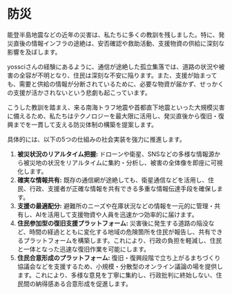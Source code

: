 
# 防災

能登半島地震などの近年の災害は、私たちに多くの教訓を残しました。特に、発災直後の情報インフラの途絶は、安否確認や救助活動、支援物資の供給に深刻な影響を及ぼします。

yossciさんの経験にあるように、通信が途絶した孤立集落では、道路の状況や被害の全容が不明となり、住民は深刻な不安に陥ります。また、支援が始まっても、需要と供給の情報が分断されているために、必要な物資が届かず、せっかくの支援が活かされないという悲劇も起こっています。

こうした教訓を踏まえ、来る南海トラフ地震や首都直下地震といった大規模災害に備えるため、私たちはテクノロジーを最大限に活用し、発災直後から復旧・復興までを一貫して支える防災体制の構築を提案します。

具体的には、以下の5つの仕組みの社会実装を強力に推進します。

1.  **被災状況のリアルタイム把握:** ドローンや衛星、SNSなどの多様な情報源から被災地の状況をリアルタイムに集約・分析し、被害の全体像を即座に可視化します。
2.  **確実な情報共有:** 既存の通信網が途絶しても、衛星通信などを活用し、住民、行政、支援者が正確な情報を共有できる多重な情報伝達手段を確保します。
3.  **支援の最適配分:** 避難所のニーズや在庫状況などの情報を一元的に管理・共有し、AIを活用して支援物資や人員を迅速かつ効率的に届けます。
4.  **住民参加型の復旧支援プラットフォーム:** 災害後に発生する道路の陥没など、時間の経過とともに変化する地域の危険箇所を住民が報告し、共有できるプラットフォームを構築します。これにより、行政の負担を軽減し、住民と一体となった迅速な復旧作業を可能にします。
5.  **住民合意形成のプラットフォーム:** 復旧・復興段階で立ち上がるまちづくり協議会などを支援するため、小規模・分散型のオンライン議論の場を提供します。これにより、多様な意見を丁寧に集約し、行政批判に終始しない、住民間の納得感ある合意形成を促進します。
